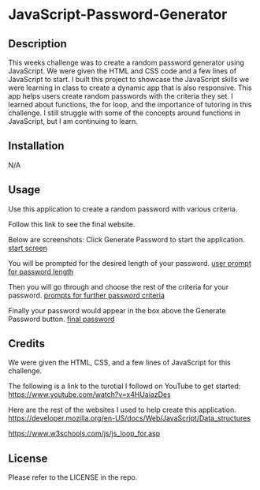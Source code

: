 # JavaScript-Password-Generator


## Description

This weeks challenge was to create a random password generator using JavaScript. We were given the HTML and CSS code and a few lines of JavaScript to start. I built this project to showcase the JavaScript skills we were learning in class to create a dynamic app that is also responsive. This app helps users create random passwords with the criteria they set. I learned about functions, the for loop, and the importance of tutoring in this challenge. I still struggle with some of the concepts around functions in JavaScript, but I am continuing to learn. 

## Installation

N/A

## Usage

Use this application to create a random password with various criteria. 

Follow this link to see the final website. 

Below are screenshots:
Click Generate Password to start the application. 
[start screen](develop/Images/Screen_1.png)

You will be prompted for the desired length of your password. 
[user prompt for password length](develop/Images/Screen_2.png)

Then you will go through and choose the rest of the criteria for your password. 
[prompts for further password criteria](develop/Images/Screen_3.png)

Finally your password would appear in the box above the Generate Password button. 
[final password](develop/Images/Screen_4.png)


## Credits

We were given the HTML, CSS, and a few lines of JavaScript for this challenge. 

The following is a link to the turotial I followd on YouTube to get started: 
https://www.youtube.com/watch?v=x4HUaiazDes

Here are the rest of the websites I used to help create this application. 
https://developer.mozilla.org/en-US/docs/Web/JavaScript/Data_structures

https://www.w3schools.com/js/js_loop_for.asp

## License

Please refer to the LICENSE in the repo. 
